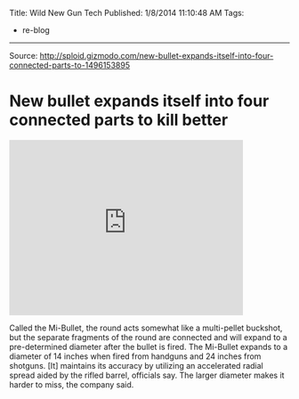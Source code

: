 Title: Wild New Gun Tech
Published: 1/8/2014 11:10:48 AM
Tags:
- re-blog
---
Source: http://sploid.gizmodo.com/new-bullet-expands-itself-into-four-connected-parts-to-1496153895
<h1 class="headline hovered">New bullet expands itself into four connected parts to kill better</h1>
<p><iframe src="https://www.youtube-nocookie.com/embed/w4_4hT9W5mU?rel=0" width="420" height="315" frameborder="0" allowfullscreen="allowfullscreen"></iframe></p>
<p>Called the Mi-Bullet, the round acts somewhat like a multi-pellet buckshot, but the separate fragments of the round are connected and will expand to a pre-determined diameter after the bullet is fired. The Mi-Bullet expands to a diameter of 14 inches when fired from handguns and 24 inches from shotguns. [It] maintains its accuracy by utilizing an accelerated radial spread aided by the rifled barrel, officials say. The larger diameter makes it harder to miss, the company said.</p>
